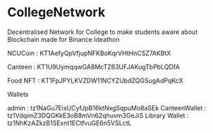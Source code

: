 # CollegeNetwork
Decentralised Network for College to make students aware about Blockchain made for Binance Ideathon


NCUCoin : KT1AefyQpVfjupNFKBoKqrVHtHnCSZ7AKBtX

Canteen : KT1U9UymqqwGA8McTZ63UFJAKugTbPbLQDfA

Food NFT :  KT1FpJPYLKVZDW11NCYZUbdZQGSugAdPqKcX




Wallets

admin : tz1NaGu7EisUCyfJpB16ktNxgSqpuMo8aSEk
CanteenWallet : tz1VdqimZ3DQGKkE3oB8mVn62qhuvm3GeJiS
Library Wallet : tz1NhKzAZkzB1SExnt1ECtfvuGE6n5VSLctL






